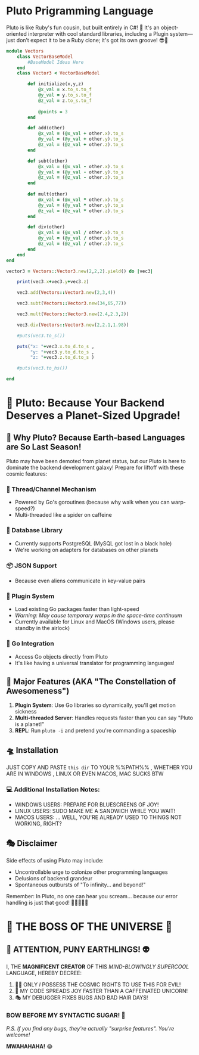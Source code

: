 # Pluto Prigramming Language

Pluto is like Ruby's fun cousin, but built entirely in C#! 🌟 It's an object-oriented interpreter with cool standard libraries, including a Plugin system—just don’t expect it to be a Ruby clone; it's got its own groove! 😎🚀

```ruby 
module Vectors
    class VectorBaseModel
        #BaseModel Ideas Here
    end
    class Vector3 < VectorBaseModel

        def initialize(x,y,z)
            @x_val = x.to_s.to_f
            @y_val = y.to_s.to_f
            @z_val = z.to_s.to_f
            
            @points = 3
        end

        def add(other)
            @x_val = (@x_val + other.x).to_s
            @y_val = (@y_val + other.y).to_s
            @z_val = (@z_val + other.z).to_s
        end

        def subt(other)
            @x_val = (@x_val - other.x).to_s
            @y_val = (@y_val - other.y).to_s
            @z_val = (@z_val - other.z).to_s
        end
    
        def mult(other)
            @x_val = (@x_val * other.x).to_s
            @y_val = (@y_val * other.y).to_s
            @z_val = (@z_val * other.z).to_s
        end

        def div(other)
            @x_val = (@x_val / other.x).to_s
            @y_val = (@y_val / other.y).to_s
            @z_val = (@z_val / other.z).to_s
        end
    end
end

vector3 = Vectors::Vector3.new(2,2,2).yield() do |vec3|

    print(vec3.x+vec3.y+vec3.z)

    vec3.add(Vectors::Vector3.new(2,3,4))

    vec3.subt(Vectors::Vector3.new(34,65,77))

    vec3.mult(Vectors::Vector3.new(2.4,2.3,2))

    vec3.div(Vectors::Vector3.new(2,2.1,1.98))

    #puts(vec3.to_s())

    puts("x: "+vec3.x.to_d.to_s ,
         "y: "+vec3.y.to_d.to_s ,
         "z: "+vec3.z.to_d.to_s )

    #puts(vec3.to_hs())

end
```


# 🌌 Pluto: Because Your Backend Deserves a Planet-Sized Upgrade!

## 🚀 Why Pluto? Because Earth-based Languages are So Last Season!

Pluto may have been demoted from planet status, but our Pluto is here to dominate the backend development galaxy! Prepare for liftoff with these cosmic features:

### 🧵 Thread/Channel Mechanism
- Powered by Go's goroutines (because why walk when you can warp-speed?)
- Multi-threaded like a spider on caffeine

### 💾 Database Library
- Currently supports PostgreSQL (MySQL got lost in a black hole)
- We're working on adapters for databases on other planets

### 📦 JSON Support
- Because even aliens communicate in key-value pairs

### 🔌 Plugin System
- Load existing Go packages faster than light-speed
- *Warning: May cause temporary warps in the space-time continuum*
- Currently available for Linux and MacOS (Windows users, please standby in the airlock)

### 🔧 Go Integration
- Access Go objects directly from Pluto
- It's like having a universal translator for programming languages!

## 🌠 Major Features (AKA "The Constellation of Awesomeness")

1. **Plugin System**: Use Go libraries so dynamically, you'll get motion sickness
2. **Multi-threaded Server**: Handles requests faster than you can say "Pluto is a planet!"
3. **REPL**: Run `pluto -i` and pretend you're commanding a spaceship


## 🛸 Installation

JUST COPY AND PASTE `this dir` TO YOUR %%PATH%% , WHETHER YOU ARE IN WINDOWS , LINUX OR EVEN MACOS, MAC SUCKS BTW

### 💻 Additional Installation Notes:
- WINDOWS USERS: PREPARE FOR BLUESCREENS OF JOY!
- LINUX USERS: SUDO MAKE ME A SANDWICH WHILE YOU WAIT!
- MACOS USERS: ... WELL, YOU'RE ALREADY USED TO THINGS NOT WORKING, RIGHT?

## 🎭 Disclaimer

Side effects of using Pluto may include:
- Uncontrollable urge to colonize other programming languages
- Delusions of backend grandeur
- Spontaneous outbursts of "To infinity... and beyond!"

Remember: In Pluto, no one can hear you scream... because our error handling is just that good! 🚀👩‍🚀👨‍🚀

# 👑 THE BOSS OF THE UNIVERSE 🌌

## 🚀 ATTENTION, PUNY EARTHLINGS! 👽

I, THE **MAGNIFICENT CREATOR** OF THIS _MIND-BLOWINGLY SUPERCOOL_ LANGUAGE, HEREBY DECREE:

1. 🦸‍♂️ ONLY *I* POSSESS THE COSMIC RIGHTS TO USE THIS FOR EVIL!
2. 🌈 MY CODE SPREADS JOY FASTER THAN A CAFFEINATED UNICORN!
3. 🎭 MY DEBUGGER FIXES BUGS AND BAD HAIR DAYS!

### BOW BEFORE MY SYNTACTIC SUGAR! 🍭

_P.S. If you find any bugs, they're actually "surprise features". You're welcome!_

**MWAHAHAHA!** 😂
